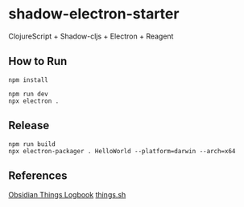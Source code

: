 # shadow-electron-starter
ClojureScript + Shadow-cljs + Electron + Reagent

## How to Run
```
npm install

npm run dev
npx electron .
```

## Release
```
npm run build
npx electron-packager . HelloWorld --platform=darwin --arch=x64
```


## References

[Obsidian Things Logbook](https://github.com/liamcain/obsidian-things-logbook)
[things.sh](https://github.com/AlexanderWillner/things.sh)


